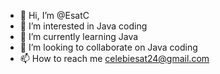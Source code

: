 - 👋 Hi, I’m @EsatC
- 👀 I’m interested in Java coding
- 🌱 I’m currently learning Java
- 💞️ I’m looking to collaborate on Java coding
- 📫 How to reach me celebiesat24@gmail.com

<!---
EsatC/EsatC is a ✨ special ✨ repository because its `README.md` (this file) appears on your GitHub profile.
You can click the Preview link to take a look at your changes.
--->
